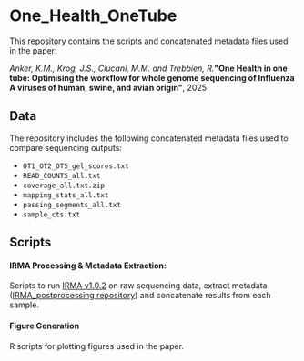 # One_Health_OneTube

This repository contains the scripts and concatenated metadata files used in the paper:

_Anker, K.M., Krog, J.S., Ciucani, M.M. and Trebbien, R._**"One Health in one tube: Optimising the workflow for whole genome sequencing of Influenza A viruses of human, swine, and avian origin"**, 2025


## Data
The repository includes the following concatenated metadata files used to compare sequencing outputs:

- `OT1_OT2_OT5_gel_scores.txt`
- `READ_COUNTS_all.txt`
- `coverage_all.txt.zip`
- `mapping_stats_all.txt`
- `passing_segments_all.txt`
- `sample_cts.txt`


## Scripts

#### IRMA Processing & Metadata Extraction:
Scripts to run [IRMA v1.0.2](https://doi.org/10.1186/s12864-016-3030-6) on raw sequencing data, extract metadata ([IRMA_postprocessing repository](https://github.com/marciux18/IRMA_postprocessing/tree/main)) and concatenate results from each sample.

#### Figure Generation
R scripts for plotting figures used in the paper.
